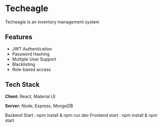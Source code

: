 # Techeagle 
Techeagle is an inventory management system

## Features

- JWT Authentication
- Password Hashing
- Multiple User Support
- Blacklisting
- Role-based access


## Tech Stack

**Client:** React, Material UI

**Server:** Node, Express, MongoDB

Backend Start : npm install & npm run dev
Frontend start : npm install & npm start
